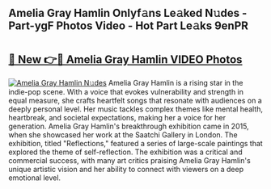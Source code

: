 ## Amelia Gray Hamlin Onlyf𝚊ns Le𝚊ked N𝚞des - Part-ygF Photos Video - Hot Part Le𝚊ks 9enPR

# <h2><a href="http://ac21639.deff.icu/?id=Amelia+Gray+Hamlin">🔗 New 👉🔴 Amelia Gray Hamlin VIDEO Photos</a></h2>

[![Amelia Gray Hamlin N𝚞des](https://i.imgur.com/rIISA9y.gif)](http://ac21639.deff.icu/?id=Amelia+Gray+Hamlin)
Amelia Gray Hamlin is a rising star in the indie-pop scene. With a voice that evokes vulnerability and strength in equal measure, she crafts heartfelt songs that resonate with audiences on a deeply personal level. Her music tackles complex themes like mental health, heartbreak, and societal expectations, making her a voice for her generation. Amelia Gray Hamlin's breakthrough exhibition came in 2015, when she showcased her work at the Saatchi Gallery in London. The exhibition, titled "Reflections," featured a series of large-scale paintings that explored the theme of self-reflection. The exhibition was a critical and commercial success, with many art critics praising Amelia Gray Hamlin's unique artistic vision and her ability to connect with viewers on a deep emotional level.
